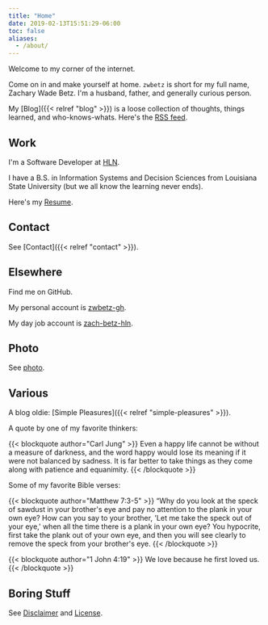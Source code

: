 ```yaml
---
title: "Home"
date: 2019-02-13T15:51:29-06:00
toc: false
aliases:
  - /about/
---
```


Welcome to my corner of the internet.

Come on in and make yourself at home. `zwbetz` is short for my full name, Zachary Wade Betz. I'm a husband, father, and generally curious person.

<!--more-->

My [Blog]({{< relref "blog" >}}) is a loose collection of thoughts, things learned, and who-knows-whats. Here's the [RSS feed](/blog/index.xml).

## Work

I'm a Software Developer at [HLN](https://www.hln.com/).

I have a B.S. in Information Systems and Decision Sciences from Louisiana State University (but we all know the learning never ends).

Here's my [Resume](/resume/).

## Contact

See [Contact]({{< relref "contact" >}}).

## Elsewhere

Find me on GitHub.

My personal account is [zwbetz-gh](https://github.com/zwbetz-gh).

My day job account is [zach-betz-hln](https://github.com/zach-betz-hln).

## Photo

See [photo](/photo/).

## Various

A blog oldie: [Simple Pleasures]({{< relref "simple-pleasures" >}}).

A quote by one of my favorite thinkers:

{{< blockquote author="Carl Jung" >}}
Even a happy life cannot be without a measure of darkness, and the word happy would lose its meaning if it were not balanced by sadness. It is far better to take things as they come along with patience and equanimity.
{{< /blockquote >}}

Some of my favorite Bible verses:

{{< blockquote author="Matthew 7:3-5" >}}
“Why do you look at the speck of sawdust in your brother's eye and pay no attention to the plank in your own eye? How can you say to your brother, 'Let me take the speck out of your eye,' when all the time there is a plank in your own eye? You hypocrite, first take the plank out of your own eye, and then you will see clearly to remove the speck from your brother's eye.
{{< /blockquote >}}

{{< blockquote author="1 John 4:19" >}}
We love because he first loved us.
{{< /blockquote >}}

## Boring Stuff

See [Disclaimer](/disclaimer/) and [License](/license/).
